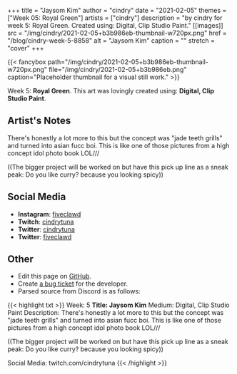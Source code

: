 +++
title =       "Jaysom Kim"
author =      "cindry"
date =        "2021-02-05"
themes =      ["Week 05: Royal Green"]
artists =     ["cindry"]
description = "by cindry for week 5: Royal Green. Created using: Digital, Clip Studio Paint."
[[images]]
      src = "/img/cindry/2021-02-05+b3b986eb-thumbnail-w720px.png"
      href = "/blog/cindry-week-5-8858"
      alt = "Jaysom Kim"
      caption = ""
      stretch = "cover"
+++

{{< fancybox path="/img/cindry/2021-02-05+b3b986eb-thumbnail-w720px.png" file="/img/cindry/2021-02-05+b3b986eb.png" caption="Placeholder thumbnail for a visual still work." >}}


Week 5: **Royal Green**. This art was lovingly created using: **Digital, Clip Studio Paint**.

## Artist's Notes

There's honestly a lot more to this but the concept was "jade teeth grills" and turned into asian fucc boi. This is like one of those pictures from a high concept idol photo book LOL///

((The bigger project will be worked on but have this pick up line as a sneak peak: Do you like curry? because you looking spicy))

## Social Media

- **Instagram**: <a href='https://instagram.com/fiveclawd' target='_blank'>fiveclawd</a>
- **Twitch**: <a href='https://twitch.tv/cindrytuna' target='_blank'>cindrytuna</a>
- **Twitter**: <a href='https://twitter.com/cindrytuna' target='_blank'>cindrytuna</a>
- **Twitter**: <a href='https://twitter.com/fiveclawd' target='_blank'>fiveclawd</a>

## Other

- Edit this page on [GitHub](https://github.com/teaminkling/web-refresh/edit/main/content/blog/cindry-week-5-8858.md).
- Create [a bug ticket](https://github.com/teaminkling/web-refresh/issues/new?assignees=&labels=bug&template=problem-report.md&title=) for the developer.
- Parsed source from Discord is as follows:

{{< highlight txt >}}
Week: 5
**Title:  Jaysom Kim**
Medium: Digital, Clip Studio Paint
Description: There's honestly a lot more to this but the concept was "jade teeth grills" and turned into asian fucc boi. This is like one of those pictures from a high concept idol photo book LOL///

((The bigger project will be worked on but have this pick up line as a sneak peak: Do you like curry? because you looking spicy))

Social Media: twitch.com/cindrytuna
{{< /highlight >}}